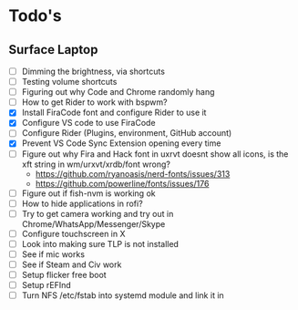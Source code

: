 # Todo's

## Surface Laptop

- [ ] Dimming the brightness, via shortcuts
- [ ] Testing volume shortcuts
- [ ] Figuring out why Code and Chrome randomly hang
- [ ] How to get Rider to work with bspwm?
- [x] Install FiraCode font and configure Rider to use it
- [x] Configure VS code to use FiraCode
- [ ] Configure Rider (Plugins, environment, GitHub account)
- [x] Prevent VS Code Sync Extension opening every time
- [ ] Figure out why Fira and Hack font in uxrvt doesnt show all icons, is the xft string in wm/urxvt/xrdb/font wrong?
  - https://github.com/ryanoasis/nerd-fonts/issues/313
  - https://github.com/powerline/fonts/issues/176
- [ ] Figure out if fish-nvm is working ok
- [ ] How to hide applications in rofi?
- [ ] Try to get camera working and try out in Chrome/WhatsApp/Messenger/Skype
- [ ] Configure touchscreen in X
- [ ] Look into making sure TLP is not installed
- [ ] See if mic works
- [ ] See if Steam and Civ work
- [ ] Setup flicker free boot
- [ ] Setup rEFInd
- [ ] Turn NFS /etc/fstab into systemd module and link it in
